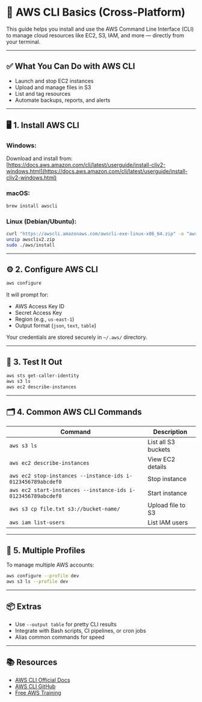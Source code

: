# 🧰 AWS CLI Basics (Cross-Platform)

This guide helps you install and use the AWS Command Line Interface (CLI) to manage cloud resources like EC2, S3, IAM, and more — directly from your terminal.

---

## ✅ What You Can Do with AWS CLI
- Launch and stop EC2 instances
- Upload and manage files in S3
- List and tag resources
- Automate backups, reports, and alerts

---

## 🖥️ 1. Install AWS CLI

### Windows:
Download and install from:  
[https://docs.aws.amazon.com/cli/latest/userguide/install-cliv2-windows.html](https://docs.aws.amazon.com/cli/latest/userguide/install-cliv2-windows.html)

### macOS:
```bash
brew install awscli
```

### Linux (Debian/Ubuntu):
```bash
curl "https://awscli.amazonaws.com/awscli-exe-linux-x86_64.zip" -o "awscliv2.zip"
unzip awscliv2.zip
sudo ./aws/install
```

---

## ⚙️ 2. Configure AWS CLI
```bash
aws configure
```
It will prompt for:
- AWS Access Key ID
- Secret Access Key
- Region (e.g., `us-east-1`)
- Output format (`json`, `text`, `table`)

Your credentials are stored securely in `~/.aws/` directory.

---

## 🧪 3. Test It Out
```bash
aws sts get-caller-identity
aws s3 ls
aws ec2 describe-instances
```

---

## 🗂️ 4. Common AWS CLI Commands
| Command | Description |
|---------|-------------|
| `aws s3 ls` | List all S3 buckets |
| `aws ec2 describe-instances` | View EC2 details |
| `aws ec2 stop-instances --instance-ids i-0123456789abcdef0` | Stop instance |
| `aws ec2 start-instances --instance-ids i-0123456789abcdef0` | Start instance |
| `aws s3 cp file.txt s3://bucket-name/` | Upload file to S3 |
| `aws iam list-users` | List IAM users |

---

## 🔐 5. Multiple Profiles
To manage multiple AWS accounts:
```bash
aws configure --profile dev
aws s3 ls --profile dev
```

---

## 📦 Extras
- Use `--output table` for pretty CLI results
- Integrate with Bash scripts, CI pipelines, or cron jobs
- Alias common commands for speed

---

## 📚 Resources
- [AWS CLI Official Docs](https://docs.aws.amazon.com/cli/latest/userguide/cli-configure-quickstart.html)
- [AWS CLI GitHub](https://github.com/aws/aws-cli)
- [Free AWS Training](https://www.aws.training/)

